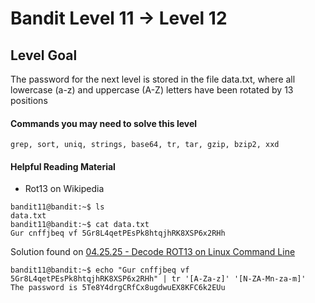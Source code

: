 # Bandit Level 11 → Level 12
## Level Goal
The password for the next level is stored in the file data.txt, where all lowercase (a-z) and uppercase (A-Z) letters have been rotated by 13 positions

#### Commands you may need to solve this level
`grep, sort, uniq, strings, base64, tr, tar, gzip, bzip2, xxd`

#### Helpful Reading Material
* Rot13 on Wikipedia

```
bandit11@bandit:~$ ls
data.txt
bandit11@bandit:~$ cat data.txt
Gur cnffjbeq vf 5Gr8L4qetPEsPk8htqjhRK8XSP6x2RHh
```

Solution found on [04.25.25 - Decode ROT13 on Linux Command Line](https://exploitshit.wordpress.com/2015/04/25/decode-rot13-on-linux-command-line/)
```
bandit11@bandit:~$ echo "Gur cnffjbeq vf 5Gr8L4qetPEsPk8htqjhRK8XSP6x2RHh" | tr '[A-Za-z]' '[N-ZA-Mn-za-m]'
The password is 5Te8Y4drgCRfCx8ugdwuEX8KFC6k2EUu
```
